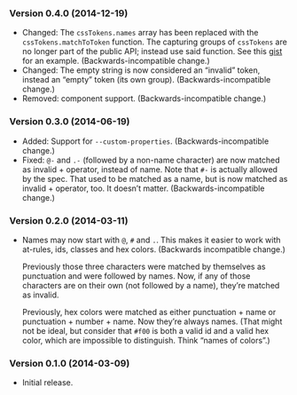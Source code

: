 ### Version 0.4.0 (2014-12-19) ###

- Changed: The `cssTokens.names` array has been replaced with the
  `cssTokens.matchToToken` function. The capturing groups of `cssTokens` are no
  longer part of the public API; instead use said function. See this [gist] for
  an example. (Backwards-incompatible change.)
- Changed: The empty string is now considered an “invalid” token, instead an
  “empty” token (its own group). (Backwards-incompatible change.)
- Removed: component support. (Backwards-incompatible change.)

[gist]: https://gist.github.com/lydell/be49dbf80c382c473004


### Version 0.3.0 (2014-06-19) ###

- Added: Support for `--custom-properties`. (Backwards-incompatible change.)
- Fixed: `@-` and `.-` (followed by a non-name character) are now matched as
  invalid + operator, instead of name. Note that `#-` is actually allowed by
  the spec. That used to be matched as a name, but is now matched as invalid +
  operator, too. It doesn’t matter. (Backwards-incompatible change.)


### Version 0.2.0 (2014-03-11) ###

- Names may now start with `@`, `#` and `.`. This makes it easier to work with
  at-rules, ids, classes and hex colors. (Backwards incompatible change.)

  Previously those three characters were matched by themselves as punctuation
  and were followed by names. Now, if any of those characters are on their own
  (not followed by a name), they’re matched as invalid.

  Previously, hex colors were matched as either punctuation + name or
  punctuation + number + name. Now they’re always names. (That might not be
  ideal, but consider that `#f00` is both a valid id and a valid hex color,
  which are impossible to distinguish. Think “names of colors”.)


### Version 0.1.0 (2014-03-09) ###

- Initial release.
